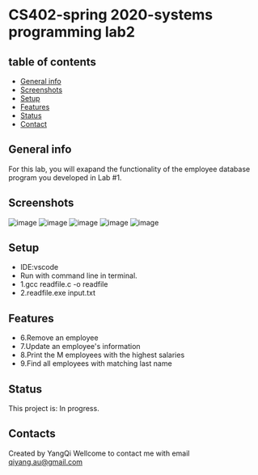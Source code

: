 # CS402-spring 2020-systems programming lab2

## table of contents
* [General info](#general-info)
* [Screenshots](#screenshots)
* [Setup](#setup)
* [Features](#features)
* [Status](#status)
* [Contact](#contact)

## General info
For this lab, you will exapand the functionality of the employee database program
             you developed in Lab #1.

## Screenshots
![image](https://user-images.githubusercontent.com/60582494/80003613-dabd9b80-84f3-11ea-8459-d20730f70fcd.png)
![image](https://user-images.githubusercontent.com/60582494/80003684-f6c13d00-84f3-11ea-8c2d-a079d99469a1.png)
![image](https://user-images.githubusercontent.com/60582494/80003832-28d29f00-84f4-11ea-8f14-0ae6ff51f8e3.png)
![image](https://user-images.githubusercontent.com/60582494/80003908-4273e680-84f4-11ea-9103-92c562436adc.png)
![image](https://user-images.githubusercontent.com/60582494/80003958-5586b680-84f4-11ea-9632-431862a2baa8.png)

## Setup
* IDE:vscode
* Run with command line in terminal. 
* 1.gcc readfile.c -o readfile
* 2.readfile.exe input.txt

## Features
* 6.Remove an employee      
* 7.Update an employee's information
* 8.Print the M employees with the highest salaries
* 9.Find all employees with matching last name

## Status
This project is: In progress.

## Contacts
Created by YangQi 
Wellcome to contact me with email qiyang.au@gmail.com
